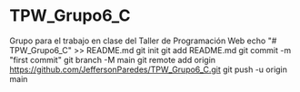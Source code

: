 # TPW_Grupo6_C
Grupo para el trabajo en clase del Taller de Programación Web
echo "# TPW_Grupo6_C" >> README.md
git init
git add README.md
git commit -m "first commit"
git branch -M main
git remote add origin https://github.com/JeffersonParedes/TPW_Grupo6_C.git
git push -u origin main
